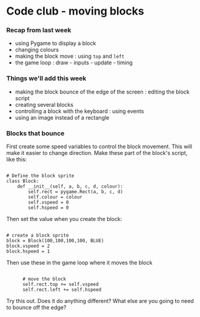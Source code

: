 # Code club - moving blocks

### Recap from last week
- using Pygame to display a block
- changing colours
- making the block move : using `top` and `left`
- the game loop : draw - inputs - update - timing

### Things we'll add this week
- making the block bounce of the edge of the screen : editing the block script
- creating several blocks
- controlling a block with the keyboard : using events
- using an image instead of a rectangle

### Blocks that bounce
First create some speed variables to control the block movement. This will make it easier to change direction.
Make these part of the block's script, like this: 
```

# Define the block sprite
class Block:
    def __init__(self, a, b, c, d, colour):                 
        self.rect = pygame.Rect(a, b, c, d)
        self.colour = colour
        self.vspeed = 0
        self.hspeed = 0

```
Then set the value when you create the block:
```

# create a block sprite        
block = Block(100,100,100,100, BLUE)
block.vspeed = 2
block.hspeed = 1

```
Then use these in the game loop where it moves the block
```

      # move the block
      self.rect.top += self.vspeed
      self.rect.left += self.hspeed

```
Try this out. Does it do anything different?  What else are you going to need to bounce off the edge? 
